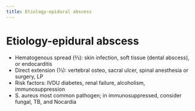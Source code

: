 ```yaml
---
title: Etiology-epidural abscess
---
```

# Etiology-epidural abscess


* Hematogenous spread (⅔): skin infection, soft tissue (dental abscess), or endocarditis
* Direct extension (⅓): vertebral osteo, sacral ulcer, spinal anesthesia or surgery, LP
* Risk factors: IVDU diabetes, renal failure, alcoholism, immunosuppression
* S. aureus most common pathogen; in immunosuppressed, consider fungal, TB, and Nocardia
